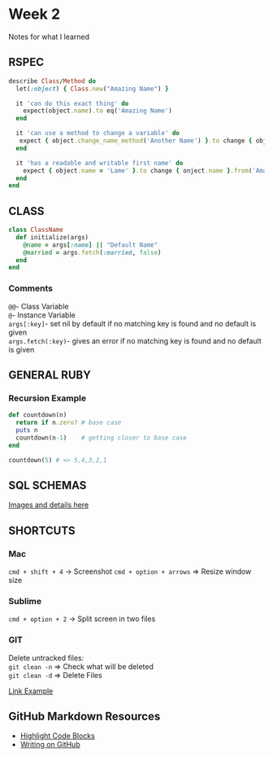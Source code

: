 # Week 2
Notes for what I learned
## RSPEC
```ruby
describe Class/Method do
  let(:object) { Class.new("Amazing Name") }

  it 'can do this exact thing' do
    expect(object.name).to eq('Amazing Name')
  end

  it 'can use a method to change a variable' do
   expect { object.change_name_method('Another Name') }.to change { object.name }.to 'Lame'
  end

  it 'has a readable and writable first name' do
    expect { object.name = 'Lame' }.to change { onject.name }.from('Amazing Name').to('Lame')
  end
end
```

## CLASS
```ruby
class ClassName
  def initialize(args)
    @name = args[:name] || "Default Name"
    @married = args.fetch(:married, false)
  end
end
```
### Comments
`@@`- Class Variable  
`@`- Instance Variable  
`args[:key]`- set nil by default if no matching key is found and no default is given  
`args.fetch(:key)`- gives an error if no matching key is found and no default is given  

## GENERAL RUBY
### Recursion Example
```ruby
def countdown(n)
  return if n.zero? # base case
  puts n
  countdown(n-1)    # getting closer to base case
end

countdown(5) # => 5,4,3,2,1
```
## SQL SCHEMAS
[Images and details here](sql/README.md)

## SHORTCUTS
### Mac
` cmd + shift + 4 ` -> Screenshot
` cmd + option + arrows ` => Resize window size
### Sublime
` cmd + option + 2 ` -> Split screen in two files  
### GIT  
Delete untracked files:  
` git clean -n ` => Check what will be deleted  
` git clean -d ` => Delete Files  

<p><a href="https://github.com/LucasKuhn/notes">Link Example</a></p>

## GitHub Markdown Resources
- [Highlight Code Blocks](https://help.github.com/articles/creating-and-highlighting-code-blocks/)
- [Writing on GitHub](https://help.github.com/categories/writing-on-github/)
